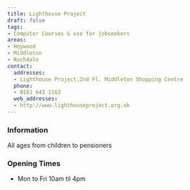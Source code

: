 ```yaml
---
title: Lighthouse Project
draft: false
tags:
- Computer Courses & use for jobseekers
areas:
- Heywood
- Middleton
- Rochdale
contact:
  addresses:
  - Lighthouse Project,2nd Fl. Middleton Shopping Centre
  phone:
  - 0161 643 1163
  web_addresses:
  - http://www.lighthouseproject.org.uk
---
```


### Information
All ages from children to pensioners

### Opening Times
* Mon to Fri  10am til 4pm
